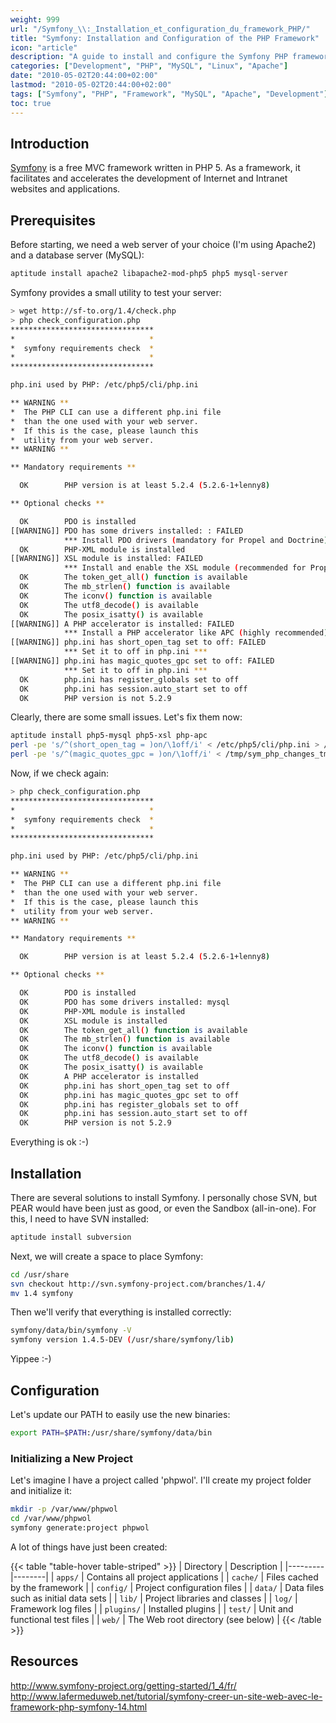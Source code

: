 ```yaml
---
weight: 999
url: "/Symfony_\\:_Installation_et_configuration_du_framework_PHP/"
title: "Symfony: Installation and Configuration of the PHP Framework"
icon: "article"
description: "A guide to install and configure the Symfony PHP framework, including prerequisites, installation steps, and basic project configuration."
categories: ["Development", "PHP", "MySQL", "Linux", "Apache"]
date: "2010-05-02T20:44:00+02:00"
lastmod: "2010-05-02T20:44:00+02:00"
tags: ["Symfony", "PHP", "Framework", "MySQL", "Apache", "Development"]
toc: true
---
```


## Introduction

[Symfony](https://www.symfony-project.org) is a free MVC framework written in PHP 5. As a framework, it facilitates and accelerates the development of Internet and Intranet websites and applications.

## Prerequisites

Before starting, we need a web server of your choice (I'm using Apache2) and a database server (MySQL):

```bash
aptitude install apache2 libapache2-mod-php5 php5 mysql-server
```

Symfony provides a small utility to test your server:

```bash
> wget http://sf-to.org/1.4/check.php
> php check_configuration.php 
********************************
*                              *
*  symfony requirements check  *
*                              *
********************************

php.ini used by PHP: /etc/php5/cli/php.ini

** WARNING **
*  The PHP CLI can use a different php.ini file
*  than the one used with your web server.
*  If this is the case, please launch this
*  utility from your web server.
** WARNING **

** Mandatory requirements **

  OK        PHP version is at least 5.2.4 (5.2.6-1+lenny8)

** Optional checks **

  OK        PDO is installed
[[WARNING]] PDO has some drivers installed: : FAILED
            *** Install PDO drivers (mandatory for Propel and Doctrine) ***
  OK        PHP-XML module is installed
[[WARNING]] XSL module is installed: FAILED
            *** Install and enable the XSL module (recommended for Propel) ***
  OK        The token_get_all() function is available
  OK        The mb_strlen() function is available
  OK        The iconv() function is available
  OK        The utf8_decode() is available
  OK        The posix_isatty() is available
[[WARNING]] A PHP accelerator is installed: FAILED
            *** Install a PHP accelerator like APC (highly recommended) ***
[[WARNING]] php.ini has short_open_tag set to off: FAILED
            *** Set it to off in php.ini ***
[[WARNING]] php.ini has magic_quotes_gpc set to off: FAILED
            *** Set it to off in php.ini ***
  OK        php.ini has register_globals set to off
  OK        php.ini has session.auto_start set to off
  OK        PHP version is not 5.2.9
```

Clearly, there are some small issues. Let's fix them now:

```bash
aptitude install php5-mysql php5-xsl php-apc
perl -pe 's/^(short_open_tag = )on/\1off/i' < /etc/php5/cli/php.ini > /tmp/sym_php_changes_tmp
perl -pe 's/^(magic_quotes_gpc = )on/\1off/i' < /tmp/sym_php_changes_tmp > /etc/php5/cli/php.ini
```

Now, if we check again:

```bash
> php check_configuration.php 
********************************
*                              *
*  symfony requirements check  *
*                              *
********************************

php.ini used by PHP: /etc/php5/cli/php.ini

** WARNING **
*  The PHP CLI can use a different php.ini file
*  than the one used with your web server.
*  If this is the case, please launch this
*  utility from your web server.
** WARNING **

** Mandatory requirements **

  OK        PHP version is at least 5.2.4 (5.2.6-1+lenny8)

** Optional checks **

  OK        PDO is installed
  OK        PDO has some drivers installed: mysql
  OK        PHP-XML module is installed
  OK        XSL module is installed
  OK        The token_get_all() function is available
  OK        The mb_strlen() function is available
  OK        The iconv() function is available
  OK        The utf8_decode() is available
  OK        The posix_isatty() is available
  OK        A PHP accelerator is installed
  OK        php.ini has short_open_tag set to off
  OK        php.ini has magic_quotes_gpc set to off
  OK        php.ini has register_globals set to off
  OK        php.ini has session.auto_start set to off
  OK        PHP version is not 5.2.9
```

Everything is ok :-)

## Installation

There are several solutions to install Symfony. I personally chose SVN, but PEAR would have been just as good, or even the Sandbox (all-in-one). For this, I need to have SVN installed:

```bash
aptitude install subversion
```

Next, we will create a space to place Symfony:

```bash
cd /usr/share
svn checkout http://svn.symfony-project.com/branches/1.4/
mv 1.4 symfony
```

Then we'll verify that everything is installed correctly:

```bash
symfony/data/bin/symfony -V
symfony version 1.4.5-DEV (/usr/share/symfony/lib)
```

Yippee :-)

## Configuration

Let's update our PATH to easily use the new binaries:

```bash
export PATH=$PATH:/usr/share/symfony/data/bin
```

### Initializing a New Project

Let's imagine I have a project called 'phpwol'. I'll create my project folder and initialize it:

```bash
mkdir -p /var/www/phpwol
cd /var/www/phpwol
symfony generate:project phpwol
```

A lot of things have just been created:

{{< table "table-hover table-striped" >}}
| Directory | Description |
|---------|--------|
| `apps/` | Contains all project applications |
| `cache/` | Files cached by the framework |
| `config/` | Project configuration files |
| `data/` | Data files such as initial data sets |
| `lib/` | Project libraries and classes |
| `log/` | Framework log files |
| `plugins/` | Installed plugins |
| `test/` | Unit and functional test files |
| `web/` | The Web root directory (see below) |
{{< /table >}}

## Resources

http://www.symfony-project.org/getting-started/1_4/fr/  
http://www.lafermeduweb.net/tutorial/symfony-creer-un-site-web-avec-le-framework-php-symfony-14.html
